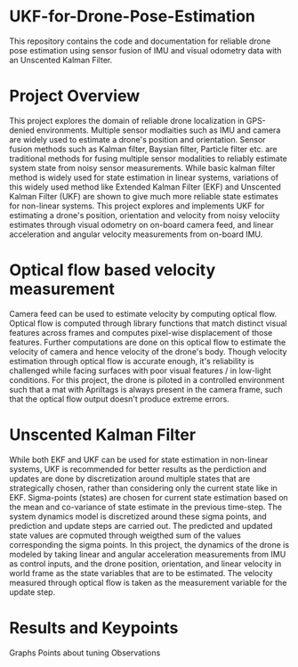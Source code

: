 # UKF-for-Drone-Pose-Estimation
This repository contains the code and documentation for reliable drone pose estimation using sensor fusion of IMU and visual odometry data with an Unscented Kalman Filter.

# Project Overview
  This project explores the domain of reliable drone localization in GPS-denied environments. Multiple sensor modlaities such as IMU and camera are widely used to estimate a drone's position and orientation. Sensor fusion methods such as Kalman filter, Baysian filter, Particle filter etc. are traditional methods for fusing multiple sensor modalities to reliably estimate system state from noisy sensor measurements. While basic kalman filter method is widely used for state estimation in linear systems, variations of this widely used method like Extended Kalman Filter (EKF) and Unscented Kalman Filter (UKF) are shown to give much more reliable state estimates for non-linear systems. This project explores and implements UKF for estimating a drone's position, orientation and velocity from noisy velociity estimates through visual odometry on on-board camera feed, and linear acceleration and angular velocity measurements from on-board IMU. 

# Optical flow based velocity measurement
Camera feed can be used to estimate velocity by computing optical flow. Optical flow is computed through library functions that match distinct visual features across frames and computes pixel-wise displacement of those features. Further computations are done on this optical flow to estimate the velocity of camera and hence velocity of the drone's body. 
Though velocity estimation through optical flow is accurate enough, it's reliability is challenged while facing surfaces with poor visual features / in low-light conditions. For this project, the drone is piloted in a controlled environment such that a mat with Apriltags is always present in the camera frame, such that the optical flow output doesn't produce extreme errors. 

# Unscented Kalman Filter
While both EKF and UKF can be used for state estimation in non-linear systems, UKF is recommended for better results as the perdiction and updates are done by discretization around multiple states that are strategically chosen, rather than considering only the current state like in EKF. 
Sigma-points (states) are chosen for current state estimation based on the mean and co-variance of state estimate in the previous time-step. The system dynamics model is discretized around these sigma points, and prediction and update steps are carried out. The predicted and updated state values are copmuted through weigthed sum of the values corresponding the sigma points. 
In this project, the dynamics of the drone is modeled by taking linear and angular acceleration measurements from IMU as control inputs, and the drone position, orientation, and linear velocity in world frame as the state variables that are to be estimated. The velocity measured through optical flow is taken as the measurement variable for the update step. 



# Results and Keypoints
Graphs
Points about tuning
Observations
